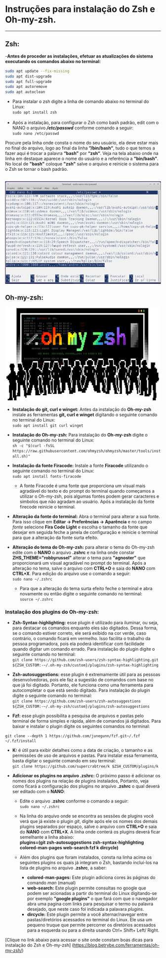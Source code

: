 # Instruções para instalação do Zsh e Oh-my-zsh.
***

## **Zsh:**
-**Antes de proceder as instalações, efetuar as atualizações do sistema executando os comandos abaixo no terminal:</br>**

``` bash
sudo apt update --fix-missing
sudo apt dist-upgrade
sudo apt full-upgrade
sudo apt autoremove
sudo apt autoclean
```

- Para instalar o zsh digite a linha de comando abaixo no terminal do Linux:</br>
`sudo apt install zsh` </br></br>
- Após a instalação, para configurar o Zsh como bash padrão, edit com o NANO o arquivo _**/etc/passwd**_ conforme comando a seguir:</br>
`sudo nano /etc/passwd`

Procure pela linha onde consta o nome do seu usuário, ela deve estar mais no final do arquivo, logo ao final da linha **”/bin/bash“**, tudo o que temos a fazer aqui é trocar a palavra **“bash”** por **“zsh“**. Veja na tela abaixo onde na linha em destaque aparece o nome do usuário e a referência a **"bin/bash"**. No local de **"bash"** coloque **"zsh"** salve o arquivo e reinicie o sistema para o Zsh se tornar o bash padrão.</br></br>

<img src="/Images/arq_etc_pws.png">

## **Oh-my-zsh:**
<img src="/Images/ohmyzsh.png">

- **Instalação do git, curl e winget:** Antes da instalação do **Oh-my-zsh** instale as ferramentas **git, curl e winget** digitando o seguinte comando no terminal do Linux: </br>
`sudo apt install git curl winget`

- **Instalação do Oh-my-zsh:** Para instalação do **Oh-my-zsh** digite o seguinte comando no terminal do Linux: </br>
  `sh -c "$(curl -fsSL https://raw.githubusercontent.com/ohmyzsh/ohmyzsh/master/tools/install.sh)"`
- **Instalação da fonte Firacode:** Instale a fonte **Firacode** utilizando o seguinte comando no terminal do Linux: </br>
  `sudo apt install fonts-firacode`
    - A fonte Firacode é uma fonte que proporciona um visual mais agradável do texto e do prompt do terminal quando começamos a utilizar o Oh-my-zsh, pois algumas fontes podem gerar caracteres e símbolos que não agradam ao usuário. Após a instalação da fonte firecode reinicie o terminal.
- **Alteração da fonte do terminal:** Abra o terminal para alterar a sua fonte. Para isso clique em **Editar -> Preferências -> Aparência** e no campo *fonte* selecione **Fira Code Light** e escolha o tamanho da fonte que desejar em seguida feche a janela de configuração e reinicie o terminal para que a alteração da fonte surta efeito.
- **Alteração do tema do Oh-my-zsh:** para alterar o tema do Oh-my-zsh edite com o **NANO** o arquivo **.zshrc** e na linha onde constar **ZHS_THEME="robbyrussel"** alterar o tema para **"agnoster"** que proporcionará um visual agradável no prompt do terminal. Após a alteração no tema, salve o arquivo com **CTRL+O** e saia do **NANO** com **CTRL+X**. Para edição do arquivo use o comando a seguir:</br>
`sudo nano ~/.zshrc`
  - Para que a alteração do tema surta efeito feche o terminal e abra novamente ou então digite o seguinte comando no terminal:
  <br>`source ~/.zshrc`
### **Instalação dos plugins do Oh-my-zsh:**
- **Zsh-Syntax-highlighting:** esse plugin é utilizado para iluminar, ou seja, para destacar os comandos enquanto eles são digitados. Dessa forma, se o comando estiver correto, ele será exibido na cor verde, caso contrário, o comando ficará em vermelho. Isso facilita o trabalho da pessoa programadora, pois ela poderá identificar com facilidade quando digitar um comando errado. Para instalação do plugin digite o seguinte comando no terminal:</br>
  `git clone https://github.com/zsh-users/zsh-syntax-highlighting.git ${ZSH_CUSTOM:-~/.oh-my-zsh/custom}/plugins/zsh-syntax-highlighting`

- **Zsh-autosuggestions:** esse plugin é extremamente útil para as pessoas desenvolvedoras, pois ele faz a sugestão de comandos com base no que já foi digitado. Portanto, ele funciona como uma ferramenta para autocompletar o que está sendo digitado. Para instalação do plugin digite o seguinte comando no terminal:</br>
`git clone https://github.com/zsh-users/zsh-autosuggestions ${ZSH_CUSTOM:-~/.oh-my-zsh/custom}/plugins/zsh-autosuggestions`

- **Fzf:** esse plugin possibilita a pesquisa de arquivos e pastas pelo terminal de forma simples e rápida, além de comandos já digitados. Para baixar e instalar o plugin digite os seguintes comandos no terminal:</br>
```
git clone --depth 1 https://github.com/junegunn/fzf.git~/.fzf
~/.fzf/install
```
- **K:** é útil para exibir detalhes como a data de criação, o tamanho e as permissões de uso de arquivos e pastas. Para instalar essa ferramenta, basta digitar o seguinte comando em seu terminal: </br>
`git clone https://github.com/supercrabtree/k $ZSH_CUSTOM/plugins/k`

- **Adicionar os plugins no arquivo .zshrc:** O próximo passo é adicionar os nomes dos plugins na relação de plugins instalados, Portanto, veja como ficará a configuração dos plugins no arquivo **.zshrc** o qual deverá ser editado com o **NANO**:
  - Edite o arquivo **.zshrc** conforme o comando a seguir:</br>
 `sudo nano ~/.zshrc`
  - Na linha do arquivo onde se encontra as sessões de plugins você verá que já existe o plugin *git*, digite após ele os nomes dos demais plugins separados por espaço, salve o arquivo com **CTRL+O** e saia do **NANO** com **CTRL+X**. A linha onde conterá os plugins deverá ficar semelhante a linha abaixo:</br>
**plugins=(git zsh-autosuggestions zsh-syntax-highlighting colored-man-pages web-search fzf k dircycle)**

  - Além dos plugins que foram instalados, consta na linha acima os seguintes plugins os quais já integram o Zsh, bastando incluí-los na lista de plugins no arquivo **.zshrc**, a saber:</br>
    -  **colored-man-pages:** Este plugin adiciona cores às páginas do comando *man* (manual)
    -  **web-search:** Este plugin permite consultas no google que podem ser acionadas a partir do terminal do Linux digitando-se por exemplo **"google plugins"** o que fará com que o navegador abra uma pagina com links para pesquisar o termo ou palavra desejado, que neste caso foi indicada a palavara *plugins*.
    -  **dircycle:** Este plugin permite a você alternar/navegar entre pastas/diretórios acessados no terminal do Linux. Ele usa um pequeno truque que permite percorrer os diretórios acessados para a esquerda ou para a direita usando Ctrl+ Shift+ Left/ Right.

[Clique no link abaixo para acessar o site onde constam boas dicas para instalação do Zsh e Oh-my-zsh] (https://blog.betrybe.com/ferramentas/oh-my-zsh/)








